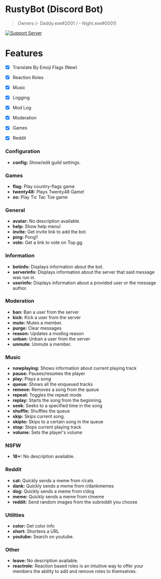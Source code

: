 # RustyBot (Discord Bot)
> Owners (- Daddy.exe#2001 / - Night.exe#0001)


[![Support Server](https://img.shields.io/discord/697029214289002536?color=%237289DA&label=Support%20Guild&logo=discord)](https://discord.gg/9PPHmaXAbq)

# Features

- [x] Translate By Emoji Flags (New)
- [x] Reaction Roles
- [x] Music
- [x] Logging
- [x] Mod Log
- [x] Moderation
- [x] Games
- [x] Reddit


### Configuration

* **config:** Show/edit guild settings.

### Games

* **flag:** Play country-flags game
* **twenty48:** Plays Twenty48 Game!
* **xo:** Play Tic Tac Toe game

### General

* **avatar:** No description available.
* **help:** Show help menu!
* **invite:** Get invite link to add the bot.
* **ping:** Pong?
* **vote:** Get a link to vote on Top.gg.

### Information

* **botinfo:** Displays information about the bot.
* **serverinfo:** Displays information about the server that said message was run in.
* **userinfo:** Displays information about a provided user or the message author.

### Moderation

* **ban:** Ban a user from the server
* **kick:** Kick a user from the server
* **mute:** Mutes a member.
* **purge:** Clear messages
* **reason:** Updates a modlog reason
* **unban:** Unban a user from the server
* **unmute:** Unmute a member.

### Music

* **nowplaying:** Shows information about current playing track
* **pause:** Pauses/resumes the player
* **play:** Plays a song
* **queue:** Shows all the enqueued tracks
* **remove:** Removes a song from the queue
* **repeat:** Toggles the repeat mode.
* **replay:** Starts the song from the beginning.
* **seek:** Seeks to a specified time in the song
* **shuffle:** Shuffles the queue
* **skip:** Skips current song.
* **skipto:** Skips to a certain song in the queue
* **stop:** Stops current playing track
* **volume:** Sets the player's volume

### NSFW

* **18+:** No description available.

### Reddit

* **cat:** Quickly sends a meme from r/cats
* **dank:** Quickly sends a meme from r/dankmemes
* **dog:** Quickly sends a meme from r/dog
* **meme:** Quickly sends a meme from r/meme
* **reddit:** Send random images from the subreddit you choose

### Utilities

* **color:** Get color info
* **short:** Shortens a URL
* **youtube:** Search on youtube.

### Other

* **leave:** No description available.
* **reactrole:** Reaction based roles is an intuitive way to offer your members the ability to add and remove roles to themselves.
